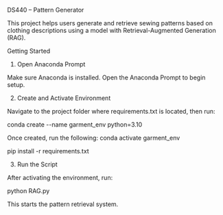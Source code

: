 DS440 – Pattern Generator

This project helps users generate and retrieve sewing patterns based on clothing descriptions using a model with Retrieval-Augmented Generation (RAG).

Getting Started

1. Open Anaconda Prompt

Make sure Anaconda is installed. Open the Anaconda Prompt to begin setup.

2. Create and Activate Environment

Navigate to the project folder where requirements.txt is located, then run:

conda create --name garment_env python=3.10

Once created, run the following:
conda activate garment_env

pip install -r requirements.txt


3. Run the Script

After activating the environment, run:

python RAG.py

This starts the pattern retrieval system.
